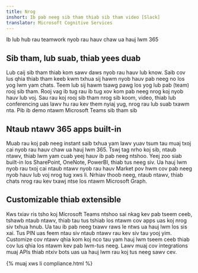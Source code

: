 ```yaml
---
title: Nrog
inshort: Ib pab neeg sib tham thiab sib tham video [Slack]
translator: Microsoft Cognitive Services
---
```



Ib lub hub rau teamwork nyob rau hauv chaw ua hauj lwm 365 

## Sib tham, lub suab, thiab yees duab
Lub caij sib tham thiab kom sawv daws nyob rau hauv lub know. Saib cov lus qhia thiab tham keeb kwm txhua sij hawm nyob hauv pab neeg no los yog lwm yam chats. Teem lub sij hawm tsawg pawg los yog lub pab (team) rooj sib tham. Rooj vag ib tug rau ib tug xov kom pab neeg nrog koj nyob hauv lub voj. Sau rau koj rooj sib tham nrog sib koom, video, thiab lub conferencing uas lawv hu rau kev them nyiaj yug, nrog rau lub suab txawm nta. 
Pib ib demo ntawm Microsoft Teams sib tham sib 

## Ntaub ntawv 365 apps built-in
Muab rau koj pab neeg instant saib txhua yam lawv yuav tsum tau muaj txoj cai nyob rau hauv chaw ua hauj lwm 365. Tswj tag nrho koj sib, ntaub ntawv, thiab lwm yam cuab yeej hauv ib pab neeg ntshoo. Yeej zoo siab built-in los SharePoint, OneNote, PowerBI, thiab tus neeg siv. Ua hauj lwm nyob rau txoj cai ntaub ntawv nyob rau hauv Market pov hwm cov pab neeg nyob hauv lub voj nrog tug xws li. Nrhiav thoob neeg, ntaub ntawv, thiab chats nrog rau kev txawj ntse los ntawm Microsoft Graph. 

## Customizable thiab extensible
Kws txiav ris tsho koj Microsoft Teams ntshoo sai nkag kev pab tseem ceeb, tshawb ntaub ntawv, thiab tau tus tshiab los ntawm cov apps uas koj nrog siv txhua hnub. Ua tau ib pab neeg txawv raws le ntws ua hauj lwm los sis xai. Tus PIN uas feem ntau siv ntaub ntawv rau kev siv tau yooj yim. Customize cov ntawv qhia kom koj nco tau yam hauj lwm tseem ceeb thiab cov lus qhia los ntawm kev pab lwm-tus neeg. Lawv muaj cov integrations muaj APIs thiab ntxiv bots uas ua hauj lwm rau koj tus neeg sawv cev. 




{% muaj xws li compliance.html %}


